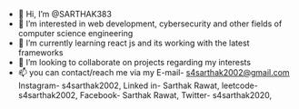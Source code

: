 - 👋 Hi, I’m @SARTHAK383
- 👀 I’m interested in web development, cybersecurity and other fields of computer science engineering 
- 🌱 I’m currently learning react js and its working with the latest frameworks
- 💞️ I’m looking to collaborate on projects regarding my interests
- 📫 you can contact/reach me via my 
E-mail- s4sarthak2002@gmail.com
Instagram- s4sarthak2002, 
Linked in- Sarthak Rawat,
leetcode- s4sarthak2002,
Facebook- Sarthak Rawat,
Twitter- s4sarthak2020,


<!---
SARTHAK383/SARTHAK383 is a ✨ special ✨ repository because its `README.md` (this file) appears on your GitHub profile.
You can click the Preview link to take a look at your changes.
--->

